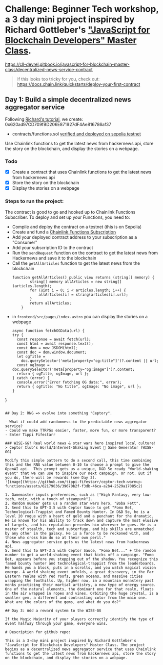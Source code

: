 # Challenge: Beginner Tech workshop, a 3 day mini project inspired by Richard Gottleber's ["JavaScript for Blockchain Developers" Master Class](https://www.youtube.com/watch?v=8iLuNx9jYSo).

https://cll-devrel.gitbook.io/javascript-for-blockchain-master-class/decentralized-news-service-contract

> If this looks too tricky for you, check out: https://docs.chain.link/quickstarts/deploy-your-first-contract

## Day 1: Build a simple decentralized news aggregator service

Following [Richard's tutorial](https://github.com/smartcontractkit/workshop-distributed-news), we create: 0x620ad97CD709fBD206E871927dF4Ae816786af37 

- contracts/functions.sol [verified and deployed on sepolia testnet](https://sepolia.etherscan.io/address/0x620ad97CD709fBD206E871927dF4Ae816786af37#code)

Use Chainlink functions to get the latest news from hackernews api, store the story on the blockchain, and display the stories on a webpage.

### Todo
- [x] Create a contract that uses Chainlink functions to get the latest news from hackernews api
- [x] Store the story on the blockchain
- [x] Display the stories on a webpage

### Steps to run the project:
The contract is good to go and hooked up to Chainlink Functions Subscriber.
To deploy and set up your Functions, you need to:
- Compile and deploy the contract on a testnet (this is on Sepolia)
- Create and fund a [Chainlink Functions Subscription](https://functions.chain.link/)
- Add your deployed contract address to your subscription as a "Consumer"
- Add your subscription ID to the contract
- Run the `sendRequest` function on the contract to get the latest news from Hackernews and save it to the blockchain
- Call the `getAllArticles` function to get the latest news from the blockchain
    ```solidity
    function getAllArticles() public view returns (string[] memory) {
            string[] memory allArticles = new string[](articles.length);
            for (uint i = 0; i < articles.length; i++) {
                allArticles[i] = string(articles[i].url);
            }
            return allArticles;
        }
    ```
- in `frontend/src/pages/index.astro` you can display the stories on a webpage
  ```astro
  async function fetchOGData(url) {
  try {
    const response = await fetch(url);
    const html = await response.text();
    const dom = new JSDOM(html);
    const doc = dom.window.document;
    let ogTitle =
      doc.querySelector('meta[property="og:title"]')?.content || url;
    const ogImage = doc.querySelector('meta[property="og:image"]')?.content;
    return { ogTitle, ogImage, url };
  } catch (error) {
    console.error("Error fetching OG data:", error);
    return { ogTitle: "No title", ogImage: "No image", url };
  }
}
```

## Day 2: RNG => evolve into something "Ceptory". 

- What if could add randomness to the predictable news aggregator service?
- Could we make TTRPGs easier, faster, more fun, or more transparent? 
- Enter Tippi Fifestarr
  
### WISE-GG? Real world news & star wars hero inspired local culture!
> Ceptor Club's World/Internet-Shaking Event 💯 Game Generator (WISE-GG)

Modify this simple pattern to do a second call, this time combining this and the RNG value between 0-10 to choose a prompt to give the OpenAI api.  This prompt gets us a unique, D&D 5e ready "World-shaking event" that we can use to inspire our next campaign. Or not. But if you do, there will be rewards (see Day 3).
![image](https://github.com/tippi-fifestarr/ceptor-tech-warmup-functions/assets/62179036/39670b2f-f3db-46ca-a2b4-2529a17085c2)

1. Gamemaster inputs preferences, such as ["High Fantasy, very low-tech, noir, with a touch of steampunk"].
2. Random number gets us a random star wars hero, "Boba Fett".  
3. Send this to GPT-3.5 with Ceptor Sauce to get "Fomo Bet, Technological-Trappist and Famed Bounty Hunter. In D&D 5e, he is a level 20 rogue with a heart of gold and a penchant for the dramatic. He is known for his ability to track down and capture the most elusive of targets, and his reputation precedes him wherever he goes. He is a master of stealth, tech and subterfuge, and his skills are unmatched by any other in the galaxy. He is a force to be reckoned with, and those who cross him do so at their own peril."
4. News aggregator service gets us the latest news from hackernews api.
5. Send this to GPT-3.5 with Ceptor Sauce, "Fomo Bet..." + the random number to get a world-shaking event that kicks off a campaign. "Fomo Bet, appears before you stepping out of the shadow. You recognize this famed bounty hunter and technological-trappist from the leaderboards. He hands you a block, puts in a scrolls, and you watch magical vision emerge. A world shaking event unfolds, a great discovery, in the Far Eastern realms with red roofs, green oceans, and massive cities wrapping the foothills. Up, higher now, in a mountain monastery past monks practicing their martial artistry, a new type of energy source. One of the natural elements, the dominant one for that realm, floats in the air wrapped in ropes and vines. Orbiting the huge crystal, is a smaller gem, a different and contrasting color from the main one.  What are the colors of the gems, and what do you do?"

## Day 3: Add a reward system to the WISE-GG

If the Magic Majority of your players correctly identify the type of event halfway through your game, everyone wins.

# Description for github repo:

This is a 3-day mini project inspired by Richard Gottleber's "JavaScript for Blockchain Developers" Master Class. The project begins as a decentralized news aggregator service that uses Chainlink functions to get the latest news from hackernews api, store the story on the blockchain, and display the stories on a webpage.
